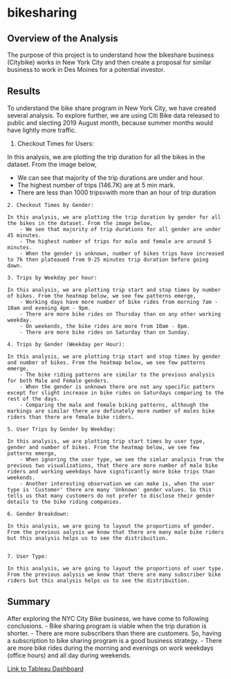 # bikesharing

## Overview of the Analysis

The purpose of this project is to understand how the bikeshare business (Citybike) works in New York City and then create a proposal for similar business to work in Des Moines for a potential investor. 


## Results

To understand the bike share program in New York City, we have created several analysis. To explore further, we are using Citi Bike data released to public and slecting 2019 August month, because summer months would have lightly more traffic.

1. Checkout Times for Users:
    
In this analysis, we are plotting the trip duration for all the bikes in the dataset. From the image below, 

- We can see that majority of the trip durations are under and hour. 
- The highest number of trips (146.7K) are at 5 min mark.
- There are less than 1000 tripsvwith more than an hour of trip duration
        
 [](https://github.com/Nikhila999/bikesharing/blob/main/images/Checkout_Times_by_Users.png)
    
    2. Checkout Times by Gender:
    
    In this analysis, we are plotting the trip duration by gender for all the bikes in the dataset. From the image below,
        - We see that majority of trip durations for all gender are under 45 minutes.
        - The highest number of trips for male and female are around 5 minutes.
        - When the gender is unknown, number of bikes trips have increased to 7k then plateaued from 9-25 minutes trip duration before going down. 
    
    3. Trips by Weekday per hour:
    
    In this analysis, we are plotting trip start and stop times by number of bikes. From the heatmap below, we see few patterns emerge,
        - Working days have more number of bike rides from morning 7am - 10am and evening 4pm - 9pm.
        - There are more bike rides on Thursday than on any other working weekday.
        - On weekends, the bike rides are more from 10am - 8pm.
        - There are more bike rides on Saturday than on Sunday.
        
    4. Trips by Gender (Weekday per Hour):
    
    In this analysis, we are plotting trip start and stop times by gender and number of bikes. From the heatmap below, we see few patterns emerge,
        - The bike riding patterns are similar to the previous analysis for both Male and Female genders.
        - When the gender is unknown there are not any specific pattern except for slight increase in bike rides on Saturdays comparing to the rest of the days.
        - Comparing the male and female biking patterns, although the markings are similar there are definately more number of males bike riders than there are female bike riders.
        
    5. User Trips by Gender by Weekday:
    
    In this analysis, we are plotting trip start times by user type, gender and number of bikes. From the heatmap below, we see few patterns emerge,
        - When ignoring the user type, we see the simlar analysis from the previous two visualizations, that there are more number of male bike riders and working weekdays have significantly more bike trips than weekends.
        - Another interesting observation we can make is, when the user type is 'Customer' there are many 'Unknown' gender values. So this tells us that many customers do not prefer to disclose their gender details to the bike riding companies.
        
    6. Gender Breakdown:
    
    In this analysis, we are going to layout the proportions of gender. From the previous aalysis we know that there are many male bike riders but this analysis helps us to see the distribuition.
    
    
    7. User Type:
    
    In this analysis, we are going to layout the proportions of user type. From the previous aalysis we know that there are many subscriber bike riders but this analysis helps us to see the distribuition.
    

## Summary

After exploring the NYC City Bike business, we have come to following conclusions.
    - Bike sharing program is viable when the trip duration is shorter.
    - There are more subscribers than there are customers. So, having a subscription to bike sharing program is a good business strategy.
    - There are more bike rides during the morning and evenings on work weekdays (office hours) and all day during weekends.


[Link to Tableau Dashboard](https://public.tableau.com/app/profile/nikhila1026/viz/NYCity_Bike_Story/NYCity_Bike_Story?publish=yes "Link to Tableau Dashboard")
